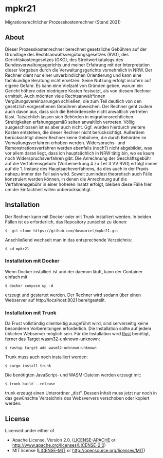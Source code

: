 # mpkr21
Migrationsrechtlicher Prozesskostenrechner (Stand 2021)

## About

Dieser Prozesskostenrechner berechnet gesetzliche Gebühren auf der Grundlage des Rechtsanwaltsvergütungsgesetzes (RVG), des Gerichtskostengesetzes (GKG), des Streitwertkatalogs des Bundesverwaltungsgerichts und meiner Erfahrung mit der Interpretation dieser Vorgaben durch die Verwaltungsgerichte vornehmlich in NRW. Der Rechner dient nur einer unverbindlichen Orientierung und kann eine fachkundige Beratung nicht ersetzen. Seine Nutzung erfolgt insofern auf eigene Gefahr. Es kann eine Vielzahl von Gründen geben, warum ein Gericht höhere oder niedrigere Kosten festsetzt, als von diesem Rechner ermittelt. Auch möchten viele Rechtsanwält*innen Vergütungsvereinbarungen schließen, die zum Teil deutlich von den gesetzlich vorgesehenen Gebühren abweichen. Der Rechner geht zudem auch davon aus, dass sich die Behördenseite nicht anwaltlich vertreten lässt. Tatsächlich lassen sich Behörden in migrationsrechtlichen Streitigkeiten erfahungsgemäß selten anwaltlich vertreten. Völlig ausgeschlossen ist es aber auch nicht. Ggf. würden hierdurch weitere Kosten entstehen, die dieser Rechner nicht berücksichtigt. Außerdem berücksichtigt dieser Rechner keine Gebühren, die durch Behörden im Verwaltungsverfahren erhoben werden. Widerspruchs- und Remonstrationsverfahren werden ebenfalls (noch?) nicht abgebildet, was vor allem daran liegt, dass ich hauptsächlich in NRW tätig bin, wo es kaum noch Widerspruchsverfahren gibt. Die Anrechnung der Geschäftsgebühr auf die Verfahrensgebühr (Vorbemerkung 4 zu Teil 3 VV RVG) erfolgt immer auf die 1. Instanz des Hauptsacheverfahrens, da dies auch in der Praxis nahezu immer der Fall sein wird. Soweit zumindest theoretisch auch Fälle konstruiert werden können, in denen die Anrechnung auf die Verfahrensgebühr in einer höheren Insatz erfolgt, bleiben diese Fälle hier um der Einfachheit willen unberücksichtigt.

## Installation

Der Rechner kann mit Docker oder mit Trunk installiert werden. In beiden Fällen ist es erforderlich, das Repository zunächst zu klonen:

```console
$  git clone https://github.com/dusmarcel/mpkr21.git
```

Anschließend wechselt man in das entsprechende Verzeichnis:

```console
$ cd mpkr21
```

### Installation mit Docker

Wenn Docker installiert ist und der daemon läuft, kann der Container einfach mit

```console
$ docker compose up -d
```

erzeugt und gestartet werden. Der Rechner wird sodann über einen Webserver auf http://localhost:8021 bereitgestellt.

### Installation mit Trunk

Da Frust vollständig clientseitig ausgeführt wird, sind serverseitig keine besonderen Vorbereitungen erforderlich. Die Installation sollte auf jedem üblichen Webserver möglich sein. Für die Installation wird [Rust](https://www.rust-lang.org/tools/install) benötigt, ferner das Target wasm32-unknown-unknown:

```console
$ rustup target add wasm32-unknown-unknown
```

Trunk muss auch noch installiert werden:

```console
$ cargo install trunk
```

Die benötigten JavaScript- und WASM-Dateien werden erzeugt mit:

```console
$ trunk build --release
```

trunk erzeugt einen Unterordner „dist“. Dessen Inhalt muss jetzt nur noch in das gewünschte Verzeichnis des Websververs verschoben oder kopiert werden.

## License

Licensed under either of

* Apache License, Version 2.0, ([LICENSE-APACHE](LICENSE-APACHE) or http://www.apache.org/licenses/LICENSE-2.0)
* MIT license ([LICENSE-MIT](LICENSE-MIT) or http://opensource.org/licenses/MIT)

